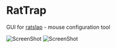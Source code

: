 # RatTrap
GUI for [ratslap](https://gitlab.com/krayon/ratslap) - mouse configuration tool

![ScreenShot](https://raw.github.com/Asocia/rattrap/master/images/screenshot.png)
![ScreenShot](https://raw.github.com/Asocia/rattrap/master/images/screenshot_command_editor.png)

